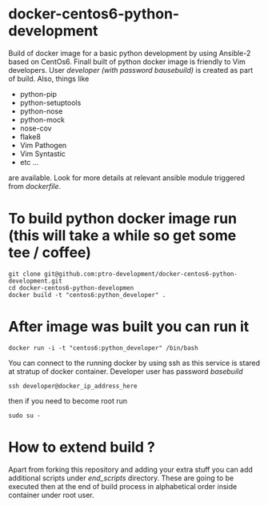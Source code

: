 # docker-centos6-python-development
Build of docker image for a basic python development by using Ansible-2 based on CentOs6. Finall built of python docker image is friendly to Vim developers. User *developer (with password bausebuild)* is created as part of build. Also, things like
- python-pip
- python-setuptools
- python-nose
- python-mock
- nose-cov
- flake8
- Vim Pathogen
- Vim Syntastic
- etc ...

are available. Look for more details at relevant ansible module triggered from *dockerfile*.

# To build python docker image run (this will take a while so get some tee / coffee)
```
git clone git@github.com:ptro-development/docker-centos6-python-development.git
cd docker-centos6-python-developmen
docker build -t "centos6:python_developer" .
```

# After image was built you can run it
```
docker run -i -t "centos6:python_developer" /bin/bash
```
You can connect to the running docker by using ssh as this service is stared at stratup of docker container. Developer user has password *basebuild*
```
ssh developer@docker_ip_address_here
```
then if you need to become root run
```
sudo su -
```

# How to extend build ?
Apart from forking this repository and adding your extra stuff you can add additional scripts under *end_scripts* directory. These are going to be executed then at the end of build process in alphabetical order inside container under root user.
